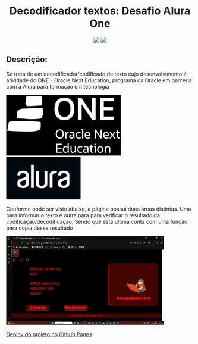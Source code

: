 <h1 align="center"> Decodificador textos: Desafio Alura One </h1>
<p align="center">
<img  loading="lazy" src="https://img.shields.io/badge/Status-Em%20desenvolvimeneto-yellow"/>
<img loading="lazy" src=" https://img.shields.io/github/license/claiton40/decodificador"/>
</p>
<h2> Descrição: </h2>
<p>
<p>Se trata de um decodificador/codificado de texto cujo desenvolvimento é atividade do ONE - Oracle Next Education, programa da Oracle em parceria com a Alura para formação em tecnologia</p>

![logo One](img/download.png) ![Logo Alura](img/alura-logo.jpg)

<p>Conforme pode ser visto abaixo, a página possui duas áreas distintas. Uma para informar o texto e outra para para verificar o resultado da codificação/decodificação. Sendo que esta ultima conta com uma função para copia desse resultado</p>

![alt text](img/gifprojeto.gif)

<a href="https://github.com/claiton40](https://claiton40.github.io/Decodificador/)"> Deploy do projeto no Github Pages</a>
